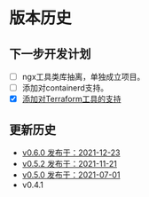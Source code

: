 # 版本历史

## 下一步开发计划

- [ ] ngx工具类库抽离，单独成立项目。
- [ ] 添加对containerd支持。
- [x] [添加对Terraform工具的支持](https://terraform.io/)

## 更新历史

- [v0.6.0 发布于：2021-12-23](./v0.6.0.md)
- [v0.5.2 发布于：2021-11-21](./v0.5.2.md)
- [v0.5.0 发布于：2021-07-01](./v0.5.0.md)  
- v0.4.1

